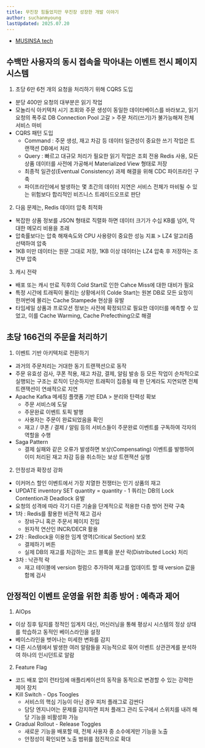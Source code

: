 ```yaml
---
title: 무진장 힘들었지만 무진장 성장한 개발 이야기
author: suchanmyoung
lastUpdated: 2025.07.20
---
```


<PostHeader 
  :title="$frontmatter.title"
  :author="$frontmatter.author"
  :lastUpdated="$frontmatter.lastUpdated"
/>

- [MUSINSA tech](https://medium.com/musinsa-tech/%EB%AC%B4%EC%A7%84%EC%9E%A5-%ED%9E%98%EB%93%A4%EC%97%88%EC%A7%80%EB%A7%8C-%EB%AC%B4%EC%A7%84%EC%9E%A5-%EC%84%B1%EC%9E%A5%ED%95%9C-%EA%B0%9C%EB%B0%9C-%EC%9D%B4%EC%95%BC%EA%B8%B0-e445888579a9)

## 수백만 사용자의 동시 접속을 막아내는 이벤트 전시 페이지 시스템

1. 초당 6만 6천 개의 요청을 처리하기 위해 CQRS 도입

- 분당 400만 요청의 대부분은 읽기 작업
- 모놀리식 아키텍처 시기 조회와 주문 생성이 동일한 데이터베이스를 바라보고, 읽기 요청의 폭주로 DB Connection Pool 고갈 > 주문 처리(쓰기)가 불가능해져 전체 서비스 마비
- CQRS 패턴 도입
  - Command : 주문 생성, 재고 차감 등 데이터 일관성이 중요한 쓰기 작업은 트랜잭션 DB에서 처리
  - Query : 빠르고 대규모 처리가 필요한 읽기 작업은 조회 전용 Redis 사용, 모든 상품 데이터를 사전에 가공해서 Materialized View 형태로 저장
  - 최종적 일관성(Eventual Consistency) 과제 해결을 위해 CDC 파이프라인 구축
  - 파이프라인에서 발생하는 몇 초간의 데이터 지연은 서비스 전체가 마비될 수 있는 위험보다 합리적인 비즈니스 트레이드오프로 판단

2. 다음 문제는, Redis 데이터 압축 최적화

- 복잡한 상품 정보를 JSON 형태로 직렬화 하면 데이터 크기가 수십 KB를 넘어, 막대한 메모리 비용을 초래
- 압축률보다는 압축 해재속도와 CPU 사용량이 중요한 성능 지표 > LZ4 알고리즘 선택하여 압축
- 1KB 미만 데이터는 원문 그대로 저장, 1KB 이상 데이터는 LZ4 압축 후 저장하는 조건부 압축

3. 캐시 전략

- 배포 또는 캐시 만료 직후의 Cold Start로 인한 Cahce Miss에 대한 대비가 필요
- 특정 시간에 트래픽이 몰리는 상황에서의 Colde Start는 원본 DB로 모든 요청이 한꺼번에 몰리는 Cache Stampede 현상을 유발
- 타임세일 상품과 프로모션 정보는 사전에 확정되므로 필요한 데이터를 예측할 수 있었고, 이를 Cache Warming, Cache Prefecthing으로 해결

## 초당 166건의 주문을 처리하기

1. 이벤트 기반 아키텍처로 전환하기

- 과거의 주문처리는 거대한 동기 트랜잭션으로 동작
- 주문 유효성 검사, 쿠폰 적용, 재고 차감, 결제, 알림 발송 등 모든 작업이 순차적으로 실행되는 구조는 로직이 단순하지만 트래픽이 집중될 때 한 단계라도 지연되면 전체 트랜잭션이 연쇄적으로 지연
- Apache Kafka 메세징 플랫폼 기반 EDA > 분리와 탄력성 확보
  - 주문 서비스에 도달
  - 주문완료 이벤트 토픽 발행
  - 사용자는 주문이 완료되었음을 확인
  - 재고 / 쿠폰 / 결제 / 알림 등의 서비스들이 주문완료 이벤트를 구독하여 각자의 역할을 수행
- Saga Pattern
  - 결제 실패와 같은 오류가 발생하면 보상(Compensating) 이벤트를 발행하여 이미 처리된 재고 차감 등을 취소하는 보상 트랜잭션 실행

2. 안정성과 확장성 강화

- 이커머스 할인 이벤트에서 가장 치열한 전쟁터는 인기 상품의 재고
- UPDATE inventory SET quantity = quantity - 1 쿼리는 DB의 Lock Contention과 Deadlock 유발
- 요청의 성격에 따라 각기 다른 기술을 단계적으로 적용한 다층 방어 전략 구축
- 1차 : Redis를 활용한 비관적 재고 검사
  - 장바구니 혹은 주문서 페이지 진입
  - 원자적 연산인 INCR/DECR 활용
- 2차 : Redlock을 이용한 임계 영역(Critical Section) 보호
  - 결제하기 버튼
  - 실제 DB의 재고를 차감하는 코드 블록을 분산 락(Distributed Lock) 처리
- 3차 : 낙관적 락
  - 재고 테이블에 version 컬럼으 추가하여 재고를 업데이트 할 때 version 값을 함께 검사

## 안정적인 이벤트 운영을 위한 최종 방어 : 예측과 제어

1. AIOps

- 이상 징후 탐지를 정적인 임계치 대신, 머신러닝을 통해 평상시 시스템의 정상 상태를 학습하고 동적인 베이스라인을 설정
- 베이스라인을 벗어나는 미세한 변화를 감지
- 다른 시스템에서 발생한 여러 알람들을 지능적으로 묶어 이벤트 상관관계를 분석하여 하나의 인시던트로 알람

2. Feature Flag

- 코드 배포 없이 런타임에 애플리케이션의 동작을 동적으로 변경할 수 있는 강력한 제어 장치
- Kill Switch - Ops Toogles
  - 서비스의 핵심 기능이 아닌 경우 피처 플래그로 감싼다
  - 담당 엔지니어는 문제를 감지하면 피처 플래그 관리 도구에서 스위치를 내려 해당 기능을 비활성화 가능
- Gradual Rollout - Release Toggles
  - 새로운 기능을 배포할 때, 전체 사용자 중 소수에게만 기능을 노출
  - 안정성이 확인되면 노출 범위를 점진적으로 확대
